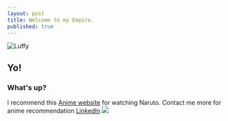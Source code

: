```yaml
---
layout: post
title: Welcome to my Empire.
published: true
---
```

![Luffy]({{site.baseurl}}/https://github.com/gaganmarvel/gaganmarvel.github.io/blob/master/images/download.jpg)

## Yo!
### What's up?
	
I recommend this [Anime website](https://zoro.to/) for watching Naruto. Contact me more for anime recommendation [LinkedIn](https://www.linkedin.com/in/gagan-v-28a5aa21b/)
![]({{site.baseurl}}/https://avatars.githubusercontent.com/u/87856962?v=4)
